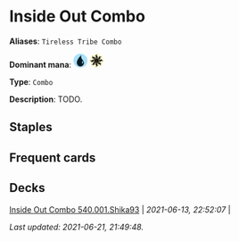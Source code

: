 # Inside Out Combo

**Aliases**: `Tireless Tribe Combo`

**Dominant mana**: <img src="../resources/images/mana/U.png" width="25"/> <img src="../resources/images/mana/W.png" width="25"/>

**Type**: `Combo`

**Description**: TODO.

## **Staples**



## **Frequent cards**



## **Decks**

[Inside Out Combo 540.001.Shika93](https://deckstats.net/decks/78813/2108319-inside-out-combo-540-001) | *2021-06-13, 22:52:07* |   


*Last updated: 2021-06-21, 21:49:48.*
